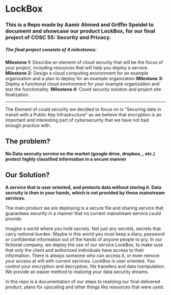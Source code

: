 # LockBox

### This is a Repo made by Aamir Ahmed and Griffin Speidel to document and showcase our product LockBox, for our final project of COSC 55: Security and Privacy.

##### The final project consists of 4 milestones:
**Milestone 1:** Describe an element of cloud security that will be the focus of your project, including resources that will help you deploy a service.
**Milestone 2:** Design a cloud computing environment for an example organization and a plan to deploy for an example organization
**Milestone 3:** Deploy a functional cloud environment for your example organization and test the functionality.
**Milestone 4:** Could security solution and project site finalization.
___
The Element of could security we decided to focus on is "Securing data in transit with a Public Key Infrastructure" as we believe that encryption is an important and interesting part of cybersecurity that we have not had enough practice with.

## The problem? 
**No Data secruity service on the market (google drive, dropbox, , etc.) protect highly classified information in a secure manner**

## Our Solution?
**A service that is user oriented, and protects data without storing it. Data secruity is then in your hands, which is not provided by these mainstream services.**

The main product we are deploying is a secure file and sharing service that guarantees security in a manner that no current mainstream service could provide. 

Imagine a world where you hold secrets. Not just any secrets, secrets that carry national burden. Maybe in this world you must keep a diary, password or confidential information out of the hands of anyone people to pry. In our fictional company, we deploy the use of our service LockBox, to make sure that only the client and authorized individuals have access to their information.  There is always someone who can access it, or even remove your access at will with current services. LockBox is user oriented. You control your encryption and decryption, file transfers and data manipulation. We provide an easier method to realizing your data security dreams. 

In this repo is a documentation of our steps to realizing our final delivered product, plans for upscaling and other things like resources that were used. 
